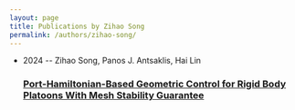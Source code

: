 ```yaml
---
layout: page
title: Publications by Zihao Song
permalink: /authors/zihao-song/
---
```


<ul class="post-list">
<li><span class='post-meta'>2024 -- Zihao Song, Panos J. Antsaklis, Hai Lin</span><h3><a class='post-link' href='../../port-hamiltonian-based-geometric-control-for-rigid-body-platoons-with-mesh-stability-guarantee'>Port-Hamiltonian-Based Geometric Control for Rigid Body Platoons With Mesh Stability Guarantee</a></h3></li>

</ul>
